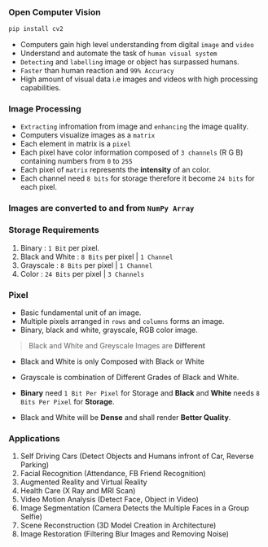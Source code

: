### Open Computer Vision

```python
pip install cv2
```

- Computers gain high level understanding from digital `image` and `video`
- Understand and automate the task of `human visual system`
- `Detecting` and `labelling` image or object has surpassed humans.
- `Faster` than human reaction and `99% Accuracy`
- High amount of visual data i.e images and videos with high processing capabilities.

### Image Processing
- `Extracting` infromation from image and `enhancing` the image quality.
- Computers visualize images as a `matrix`
- Each element in matrix is a `pixel`
- Each pixel have color information composed of `3 channels` (R G B) containing numbers from `0` to `255`
- Each pixel of `matrix` represents the **intensity** of an color.
- Each channel need `8 bits` for storage therefore it become `24 bits` for each pixel.

### Images are converted to and from `NumPy Array`

### Storage Requirements

1. Binary : `1 Bit` per pixel.
2. Black and White : `8 Bits` per pixel | `1 Channel`
3. Grayscale : `8 Bits` per pixel | `1 Channel`
4. Color : `24 Bits` per pixel | `3 Channels`

### Pixel
- Basic fundamental unit of an image. 
- Multiple pixels arranged in `rows` and `columns` forms an image.
- Binary, black and white, grayscale, RGB color image.

> Black and White and Greyscale Images are **Different**
- Black and White is only Composed with Black or White
- Grayscale is combination of Different Grades of Black and White.

- **Binary** need `1 Bit Per Pixel` for Storage and **Black** and **White** needs `8 Bits Per Pixel` for **Storage**.
- Black and White will be **Dense** and shall render **Better Quality**.

### Applications 
1. Self Driving Cars (Detect Objects and Humans infront of Car, Reverse Parking)
2. Facial Recognition (Attendance, FB Friend Recognition)
3. Augmented Reality and Virtual Reality
4. Health Care (X Ray and MRI Scan)
5. Video Motion Analysis (Detect Face, Object in Video)
6. Image Segmentation (Camera Detects the Multiple Faces in a Group Selfie)
7. Scene Reconstruction (3D Model Creation in Architecture)
8. Image Restoration (Filtering Blur Images and Removing Noise)
